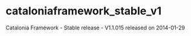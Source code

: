 cataloniaframework_stable_v1
============================

Catalonia Framework - Stable release - V1.1.015 released on 2014-01-29
